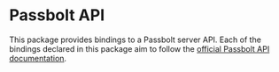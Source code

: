 # Passbolt API

This package provides bindings to a Passbolt server API. Each of the bindings declared in this package aim to follow the [official Passbolt API documentation](https://api-reference.passbolt.com/).
